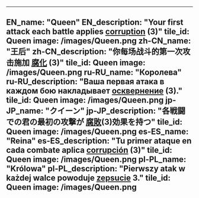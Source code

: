 ---

EN_name: "Queen"
EN_description: "Your first attack each battle applies  <u>corruption</u> (3)"
tile_id: Queen
image: /images/Queen.png
zh-CN_name: "王后"
zh-CN_description: "你每场战斗的第一次攻击施加 <u>腐化</u> (3)"
tile_id: Queen
image: /images/Queen.png
ru-RU_name: "Королева"
ru-RU_description: "Ваша первая атака в каждом бою накладывает  <u>осквернение</u> (3)."
tile_id: Queen
image: /images/Queen.png
jp-JP_name: "クイーン"
jp-JP_description: "各戦闘での君の最初の攻撃が <u>腐敗</u>(3)効果を持つ"
tile_id: Queen
image: /images/Queen.png
es-ES_name: "Reina"
es-ES_description: "Tu primer ataque en cada combate aplica  <u>corrupción</u> (3)"
tile_id: Queen
image: /images/Queen.png
pl-PL_name: "Królowa"
pl-PL_description: "Pierwszy atak w każdej walce powoduje  <u>zepsucie</u> 3."
tile_id: Queen
image: /images/Queen.png
---